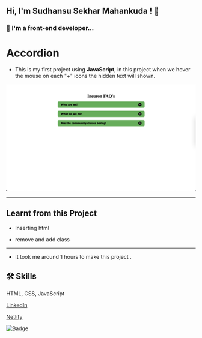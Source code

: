 ## Hi, I'm Sudhansu Sekhar Mahankuda ! 👋


### 🚀 I'm a front-end developer...



# Accordion

- This is my first project using **JavaScript**, in this project when we hover the mouse on each "+" icons the hidden text will shown.

![Screenshot](./Image/Project_1.png "Template Screenshot")


---

## Learnt from this Project

- Inserting html

- remove and add class


---


- It took me around 1 hours to make this project .



## 🛠 Skills
HTML, CSS, JavaScript

[LinkedIn](https://www.linkedin.com/posts/sud-sekhar_accordion-activity-7035795178036613120-X-AO?utm_source=share&utm_medium=member_desktop)

[Netlify](https://accordion-sud.netlify.app/)

![Badge](https://img.shields.io/badge/Netlify-Link-green)